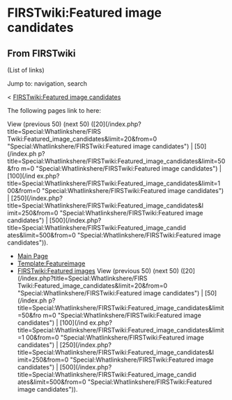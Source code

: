 # FIRSTwiki:Featured image candidates

## From FIRSTwiki

(List of links)

Jump to: navigation, search

< [FIRSTwiki:Featured image candidates](/index.php?title=FIRSTwiki:Featured_image_candidates&redirect=no "FIRSTwiki:Featured image candidates")

The following pages link to here:

View (previous 50) (next 50) ([20](/index.php?title=Special:Whatlinkshere/FIRS
Twiki:Featured_image_candidates&limit=20&from=0 "Special:Whatlinkshere/FIRSTwiki:Featured image candidates") | [50](/index.ph
p?title=Special:Whatlinkshere/FIRSTwiki:Featured_image_candidates&limit=50&fro
m=0 "Special:Whatlinkshere/FIRSTwiki:Featured image candidates") | [100](/ind
ex.php?title=Special:Whatlinkshere/FIRSTwiki:Featured_image_candidates&limit=1
00&from=0 "Special:Whatlinkshere/FIRSTwiki:Featured image candidates") | [250](/index.php?title=Special:Whatlinkshere/FIRSTwiki:Featured_image_candidates&l
imit=250&from=0 "Special:Whatlinkshere/FIRSTwiki:Featured image candidates") | [500](/index.php?title=Special:Whatlinkshere/FIRSTwiki:Featured_image_candid
ates&limit=500&from=0 "Special:Whatlinkshere/FIRSTwiki:Featured image
candidates")).

- [Main Page](Main_Page "Main Page")
- [Template:Featureimage](Template:Featureimage "Template:Featureimage")
- [FIRSTwiki:Featured images](FIRSTwiki:Featured_images "FIRSTwiki:Featured images") View (previous 50) (next 50) ([20](/index.php?title=Special:Whatlinkshere/FIRS
  Twiki:Featured_image_candidates&limit=20&from=0 "Special:Whatlinkshere/FIRSTwiki:Featured image candidates") | [50](/index.ph
  p?title=Special:Whatlinkshere/FIRSTwiki:Featured_image_candidates&limit=50&fro
  m=0 "Special:Whatlinkshere/FIRSTwiki:Featured image candidates") | [100](/ind
  ex.php?title=Special:Whatlinkshere/FIRSTwiki:Featured_image_candidates&limit=1
  00&from=0 "Special:Whatlinkshere/FIRSTwiki:Featured image candidates") | [250](/index.php?title=Special:Whatlinkshere/FIRSTwiki:Featured_image_candidates&l
  imit=250&from=0 "Special:Whatlinkshere/FIRSTwiki:Featured image candidates") | [500](/index.php?title=Special:Whatlinkshere/FIRSTwiki:Featured_image_candid
  ates&limit=500&from=0 "Special:Whatlinkshere/FIRSTwiki:Featured image
  candidates")).
